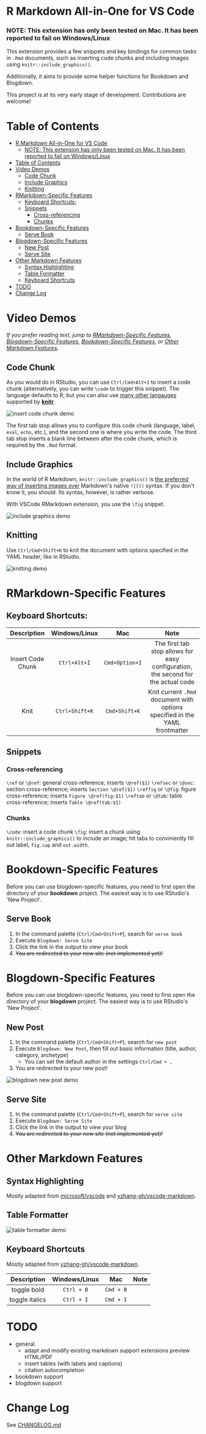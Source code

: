 # R Markdown All-in-One for VS Code

### NOTE: This extension has only been tested on Mac. It has been reported to fail on Windows/Linux

This extension provides a few snippets and key bindings for common tasks in `.Rmd` documents, such as inserting code chunks and including images using `knitr::include_graphics()`.

Additionally, it aims to provide some helper functions for Bookdown and Blogdown.

This project is at its very early stage of development. Contributions are welcome!

# Table of Contents

- [R Markdown All-in-One for VS Code](#r-markdown-all-in-one-for-vs-code)
    - [NOTE: This extension has only been tested on Mac. It has been reported to fail on Windows/Linux](#note-this-extension-has-only-been-tested-on-mac-it-has-been-reported-to-fail-on-windowslinux)
- [Table of Contents](#table-of-contents)
- [Video Demos](#video-demos)
  - [Code Chunk](#code-chunk)
  - [Include Graphics](#include-graphics)
  - [Knitting](#knitting)
- [RMarkdown-Specific Features](#rmarkdown-specific-features)
  - [Keyboard Shortcuts:](#keyboard-shortcuts)
  - [Snippets](#snippets)
    - [Cross-referencing](#cross-referencing)
    - [Chunks](#chunks)
- [Bookdown-Specific Features](#bookdown-specific-features)
  - [Serve Book](#serve-book)
- [Blogdown-Specific Features](#blogdown-specific-features)
  - [New Post](#new-post)
  - [Serve Site](#serve-site)
- [Other Markdown Features](#other-markdown-features)
  - [Syntax Highlighting](#syntax-highlighting)
  - [Table Formatter](#table-formatter)
  - [Keyboard Shortcuts](#keyboard-shortcuts-1)
- [TODO](#todo)
- [Change Log](#change-log)

# Video Demos

_If you prefer reading text, jump to [RMarkdown-Specific Features](#user-content-rmarkdown-specific-features), [Blogdown-Specific Features](#blogdown-specific-features), [Bookdown-Specific Features](#bookdown-specific-features), or [Other Markdown Features](#other-markdown-features)._

## Code Chunk

As you would do in RStudio, you can use `Ctrl/Cmd+Alt+I` to insert a code chunk (alternatively, you can write `\code` to trigger this snippet). The language defaults to R, but you can also use [many other langauges](https://bookdown.org/yihui/rmarkdown/language-engines.html) supported by [**knitr**](https://yihui.org/knitr/).

![insert code chunk demo](https://github.com/TianyiShi2001/rmarkdown-vscode/raw/master/./images/demo/code.gif)

The first tab stop allows you to configure this code chunk (language, label, `eval`, `echo`, etc.), and the second one is where you write the code. The third tab stop inserts a blank line between after the code chunk, which is required by the `.Rmd` format.

## Include Graphics

In the world of R Markdown, `knitr::include_graphics()` is [the preferred way of inserting images over](http://zevross.com/blog/2017/06/19/tips-and-tricks-for-working-with-images-and-figures-in-r-markdown-documents/#more-functionality-from-include_graphics) Markdown's native `![]()` syntax. If you don't know it, you should. Its syntax, however, is rather verbose.

With VSCode RMarkdown extension, you use the `\fig` snippet.

![include graphics demo](https://github.com/TianyiShi2001/rmarkdown-vscode/raw/master/./images/demo/fig.gif)

## Knitting

Use `Ctrl/Cmd+Shift+K` to knit the document with options specified in the YAML header, like in RStudio.

![knitting demo](https://github.com/TianyiShi2001/rmarkdown-vscode/raw/master/./images/demo/knit.gif)

# RMarkdown-Specific Features

## Keyboard Shortcuts:

|    Description    | Windows/Linux  |      Mac       |                                       Note                                       |
| :---------------: | :------------: | :------------: | :------------------------------------------------------------------------------: |
| Insert Code Chunk |  `Ctrl+Alt+I`  | `Cmd+Option+I` | The first tab stop allows for easy configuration, the second for the actual code |
|       Knit        | `Ctrl+Shift+K` | `Cmd+Shift+K`  |   Knit current `.Rmd` document with options specified in the YAML frontmatter    |

## Snippets

### Cross-referencing

`\ref` or `\@ref`: general cross-reference; inserts `\@ref($1)`
`\refsec` or `\@sec`: section cross-reference; inserts `Section \@ref($1)`
`\reffig` or `\@fig`: figure cross-reference; inserts `Figure \@ref(fig:$1)`
`\reftab` or `\@tab`: table cross-reference; inserts `Table \@ref(tab:$1)`

### Chunks

`\code`: insert a code chunk
`\fig`: insert a chunk using `knitr::include_graphics()` to include an image; hit tabs to conviniently fill out label, `fig.cap` and `out.width`.

# Bookdown-Specific Features

Before you can use blogdown-specific features, you need to first open the directory of your **bookdown** project. The easiest way is to use RStudio's 'New Project'.

## Serve Book

1. In the command palette (`Ctrl/Cmd+Shift+P`), search for `serve book`
2. Execute `Blogdown: Serve Site`
3. Click the link in the output to view your book
4. ~~You are redirected to your new site (not implemented yet)!~~

# Blogdown-Specific Features

Before you can use blogdown-specific features, you need to first open the directory of your **blogdown** project. The easiest way is to use RStudio's 'New Project'.

<!-- that contains at least an `archetype/` directory with at least one archetype file, and an `content/` directory with at least one subdirectory. -->

## New Post

1. In the command palette (`Ctrl/Cmd+Shift+P`), search for `new post`
2. Execute `Blogdown: New Post`, then fill out basic information (title, author, category, archetype)
   - You can set the default author in the settings `Ctrl/Cmd + ,`
3. You are redirected to your new post!

![blogdown new post demo](https://github.com/TianyiShi2001/rmarkdown-vscode/raw/master/images/demo/blogdown/newpost.gif)

## Serve Site

1. In the command palette (`Ctrl/Cmd+Shift+P`), search for `serve site`
2. Execute `Blogdown: Serve Site`
3. Click the link in the output to view your blog
4. ~~You are redirected to your new site (not implemented yet)!~~

# Other Markdown Features

## Syntax Highlighting

Mostly adapted from [microsoft/vscode](https://github.com/microsoft/vscode/tree/master/extensions/markdown-language-features) and [yzhang-gh/vscode-markdown](https://github.com/yzhang-gh/vscode-markdown).

## Table Formatter

![table formatter demo](https://github.com/TianyiShi2001/rmarkdown-vscode/raw/master/./images/demo/table-format.gif)

## Keyboard Shortcuts

Mostly adapted from [yzhang-gh/vscode-markdown](https://github.com/yzhang-gh/vscode-markdown).

|  Description   | Windows/Linux |    Mac    | Note  |
| :------------: | :-----------: | :-------: | :---: |
|  toggle bold   |  `Ctrl + B`   | `Cmd + B` |       |
| toggle italics |  `Ctrl + I`   | `Cmd + I` |       |

# TODO

- general
  - adapt and modify existing markdown support extensions
    preview HTML/PDF
  - insert tables (with labels and captions)
  - citation autocompletion
- bookdown support
- blogdown support

# Change Log

See [CHANGELOG.md](https://github.com/TianyiShi2001/rmarkdown-vscode/blob/master/./CHANGELOG.md)